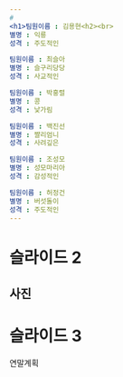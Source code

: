 ```yaml
---
# 
<h1>팀원이름 : 김용현<h2><br>
별명 : 익룡
성격 : 주도적인

팀원이름 : 최슬아
별명 : 슬구리당당
성격 : 사교적인

팀원이름 : 박홍렬
별명 : 콩
성격 : 낯가림

팀원이름 : 백진선
별명 : 쨜리엄니
성격 : 사려깊은

팀원이름 : 조성모
별명 : 성모마리아
성격 : 감성적인

팀원이름 : 허정건
별명 : 버섯돌이
성격 : 주도적인
---
```

# 슬라이드 2
사진
---
# 슬라이드 3
연말계획
